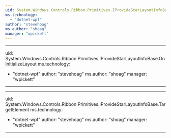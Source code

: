 ```yaml
---
uid: System.Windows.Controls.Ribbon.Primitives.IProvideStarLayoutInfoBase
ms.technology: 
  - "dotnet-wpf"
author: "stevehoag"
ms.author: "shoag"
manager: "wpickett"
---
```


---
uid: System.Windows.Controls.Ribbon.Primitives.IProvideStarLayoutInfoBase.OnInitializeLayout
ms.technology: 
  - "dotnet-wpf"
author: "stevehoag"
ms.author: "shoag"
manager: "wpickett"
---

---
uid: System.Windows.Controls.Ribbon.Primitives.IProvideStarLayoutInfoBase.TargetElement
ms.technology: 
  - "dotnet-wpf"
author: "stevehoag"
ms.author: "shoag"
manager: "wpickett"
---
